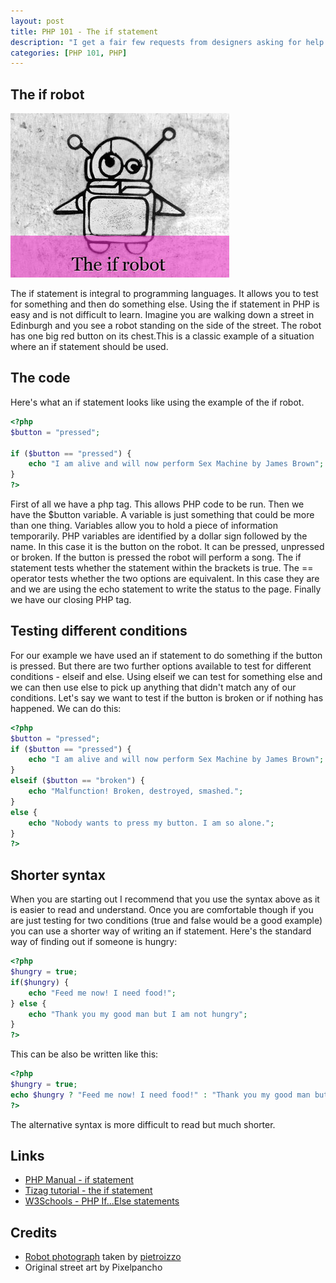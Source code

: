 ```yaml
--- 
layout: post
title: PHP 101 - The if statement
description: "I get a fair few requests from designers asking for help with basic PHP. So I'm going to write a series on very basic PHP. It is not hard so let's start with a robot and the if statement. "
categories: [PHP 101, PHP]
---
```


## The if robot

![The if robot][1] 

The if statement is integral to programming languages. It allows you to test for something and then do something else. Using the if statement in PHP is easy and is not difficult to learn. 
Imagine you are walking down a street in Edinburgh and you see a robot standing on the side of the street. The robot has one big red button on its chest.This is a classic example of a situation where an if statement should be used.

## The code

Here's what an if statement looks like using the example of the if robot. 

``` php 
<?php
$button = "pressed";

if ($button == "pressed") {
    echo "I am alive and will now perform Sex Machine by James Brown";
}
?> 
``` 

First of all we have a php tag. This allows PHP code to be run. Then we have the $button variable. A variable is just something that could be more than one thing. Variables allow you to hold a piece of information temporarily. PHP variables are identified by a dollar sign followed by the name. In this case it is the button on the robot. It can be pressed, unpressed or broken. If the button is pressed the robot will perform a song. The if statement tests whether the statement within the brackets is true. The == operator tests whether the two options are equivalent. In this case they are and we are using the echo statement to write the status to the page. Finally we have our closing PHP tag.

## Testing different conditions

For our example we have used an if statement to do something if the button is pressed. But there are two further options available to test for different conditions - elseif and else. Using elseif we can test for something else and we can then use else to pick up anything that didn't match any of our conditions. Let's say we want to test if the button is broken or if nothing has happened. We can do this: 

``` php 
<?php
$button = "pressed";
if ($button == "pressed") {
    echo "I am alive and will now perform Sex Machine by James Brown";
}
elseif ($button == "broken") {
    echo "Malfunction! Broken, destroyed, smashed.";
}
else {
	echo "Nobody wants to press my button. I am so alone.";
}
?> 
``` 

## Shorter syntax

When you are starting out I recommend that you use the syntax above as it is easier to read and understand. Once you are comfortable though if you are just testing for two conditions (true and false would be a good example) you can use a shorter way of writing an if statement. Here's the standard way of finding out if someone is hungry: 

``` php 
<?php
$hungry = true;
if($hungry) {
    echo "Feed me now! I need food!";
} else {
    echo "Thank you my good man but I am not hungry";
}
?> 
``` 

This can be also be written like this: 

``` php 
<?php
$hungry = true;
echo $hungry ? "Feed me now! I need food!" : "Thank you my good man but I am not hungry";
?> 
``` 

The alternative syntax is more difficult to read but much shorter.

## Links

*   [PHP Manual - if statement][2]
*   [Tizag tutorial - the if statement][3]
*   [W3Schools - PHP If...Else statements][4]

## Credits

*   [Robot photograph][5] taken by [pietroizzo][6]
*   Original street art by Pixelpancho

 [1]: /images/articles/if-robot.jpg
 [2]: http://www.php.net/manual/en/control-structures.if.php
 [3]: http://www.tizag.com/phpT/if.php
 [4]: http://www.w3schools.com/php/php_if_else.asp
 [5]: http://www.flickr.com/photos/pietroizzo/290679794/
 [6]: http://www.flickr.com/photos/pietroizzo/
